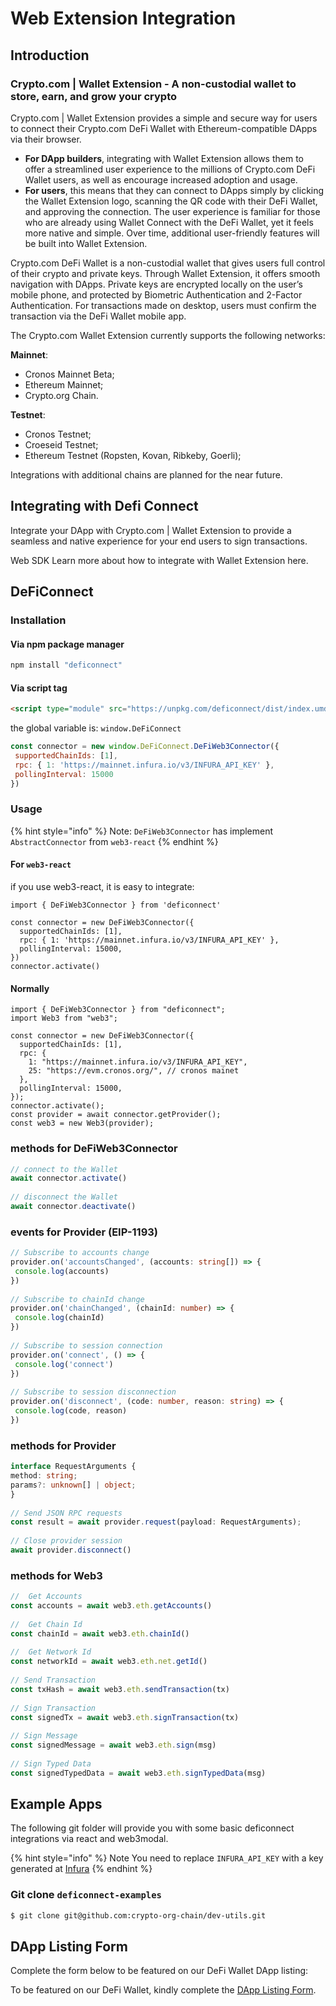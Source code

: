 # Web Extension Integration

## Introduction

### Crypto.com | Wallet Extension - A non-custodial wallet to store, earn, and grow your crypto

Crypto.com | Wallet Extension provides a simple and secure way for users to connect their Crypto.com DeFi Wallet with Ethereum-compatible DApps via their browser.

* **For DApp builders**, integrating with Wallet Extension allows them to offer a streamlined user experience to the millions of Crypto.com DeFi Wallet users, as well as encourage increased adoption and usage.
* **For users**, this means that they can connect to DApps simply by clicking the Wallet Extension logo, scanning the QR code with their DeFi Wallet, and approving the connection. The user experience is familiar for those who are already using Wallet Connect with the DeFi Wallet, yet it feels more native and simple. Over time, additional user-friendly features will be built into Wallet Extension.

Crypto.com DeFi Wallet is a non-custodial wallet that gives users full control of their crypto and private keys. Through Wallet Extension, it offers smooth navigation with DApps. Private keys are encrypted locally on the user’s mobile phone, and protected by Biometric Authentication and 2-Factor Authentication. For transactions made on desktop, users must confirm the transaction via the DeFi Wallet mobile app.

The Crypto.com Wallet Extension currently supports the following networks:

**Mainnet**:

* Cronos Mainnet Beta;
* Ethereum Mainnet;
* Crypto.org Chain.

**Testnet**:

* Cronos Testnet;
* Croeseid Testnet;
* Ethereum Testnet (Ropsten, Kovan, Ribkeby, Goerli);

Integrations with additional chains are planned for the near future.

## Integrating with Defi Connect

Integrate your DApp with Crypto.com | Wallet Extension to provide a seamless and native experience for your end users to sign transactions.

Web SDK Learn more about how to integrate with Wallet Extension here.

## DeFiConnect

### Installation

#### Via npm package manager

```bash
npm install "deficonnect"
```

#### Via script tag

```html
<script type="module" src="https://unpkg.com/deficonnect/dist/index.umd.js"></script>
```

the global variable is: `window.DeFiConnect`

```javascript
const connector = new window.DeFiConnect.DeFiWeb3Connector({
 supportedChainIds: [1],
 rpc: { 1: 'https://mainnet.infura.io/v3/INFURA_API_KEY' },
 pollingInterval: 15000
})
```

### Usage

{% hint style="info" %}
Note: `DeFiWeb3Connector` has implement `AbstractConnector` from `web3-react`&#x20;
{% endhint %}

#### For `web3-react`

if you use web3-react, it is easy to integrate:

```tsx
import { DeFiWeb3Connector } from 'deficonnect'

const connector = new DeFiWeb3Connector({
  supportedChainIds: [1],
  rpc: { 1: 'https://mainnet.infura.io/v3/INFURA_API_KEY' },
  pollingInterval: 15000,
})
connector.activate()
```

#### Normally

```tsx
import { DeFiWeb3Connector } from "deficonnect";
import Web3 from "web3";

const connector = new DeFiWeb3Connector({
  supportedChainIds: [1],
  rpc: {
    1: "https://mainnet.infura.io/v3/INFURA_API_KEY",
    25: "https://evm.cronos.org/", // cronos mainet
  },
  pollingInterval: 15000,
});
connector.activate();
const provider = await connector.getProvider();
const web3 = new Web3(provider);
```

### methods for DeFiWeb3Connector

```typescript
// connect to the Wallet
await connector.activate()
 
// disconnect the Wallet
await connector.deactivate()
```

### events for Provider (EIP-1193)

```typescript
// Subscribe to accounts change
provider.on('accountsChanged', (accounts: string[]) => {
 console.log(accounts)
})
 
// Subscribe to chainId change
provider.on('chainChanged', (chainId: number) => {
 console.log(chainId)
})
 
// Subscribe to session connection
provider.on('connect', () => {
 console.log('connect')
})
 
// Subscribe to session disconnection
provider.on('disconnect', (code: number, reason: string) => {
 console.log(code, reason)
})
```

### methods for Provider

```typescript
interface RequestArguments {
method: string;
params?: unknown[] | object;
}
 
// Send JSON RPC requests
const result = await provider.request(payload: RequestArguments);
 
// Close provider session
await provider.disconnect()
```

### methods for Web3

```typescript
//  Get Accounts
const accounts = await web3.eth.getAccounts()
 
//  Get Chain Id
const chainId = await web3.eth.chainId()
 
//  Get Network Id
const networkId = await web3.eth.net.getId()
 
// Send Transaction
const txHash = await web3.eth.sendTransaction(tx)
 
// Sign Transaction
const signedTx = await web3.eth.signTransaction(tx)
 
// Sign Message
const signedMessage = await web3.eth.sign(msg)
 
// Sign Typed Data
const signedTypedData = await web3.eth.signTypedData(msg)
```

## Example Apps

The following git folder will provide you with some basic deficonnect integrations via react and web3modal.&#x20;

{% hint style="info" %}
Note You need to replace `INFURA_API_KEY` with a key generated at [Infura](https://infura.io/)&#x20;
{% endhint %}

### Git clone `deficonnect-examples`

```bash
$ git clone git@github.com:crypto-org-chain/dev-utils.git
```

## DApp Listing Form

Complete the form below to be featured on our DeFi Wallet DApp listing:

To be featured on our DeFi Wallet, kindly complete the [DApp Listing Form](https://crypto-com.typeform.com/to/bRvudlYV).
